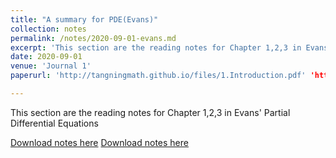 ```yaml
---
title: "A summary for PDE(Evans)"
collection: notes
permalink: /notes/2020-09-01-evans.md
excerpt: 'This section are the reading notes for Chapter 1,2,3 in Evans Partial Differential Equations'
date: 2020-09-01
venue: 'Journal 1'
paperurl: 'http://tangningmath.github.io/files/1.Introduction.pdf' 'http://tangningmath.github.io/files/3.2.Characteristics.pdf'

---
```

This section are the reading notes for Chapter 1,2,3 in Evans' Partial Differential Equations

[Download notes here](http://tangningmath.github.io/files/1.Introduction.pdf)
[Download notes here](http://tangningmath.github.io/files/3.2.Characteristics.pdf)
